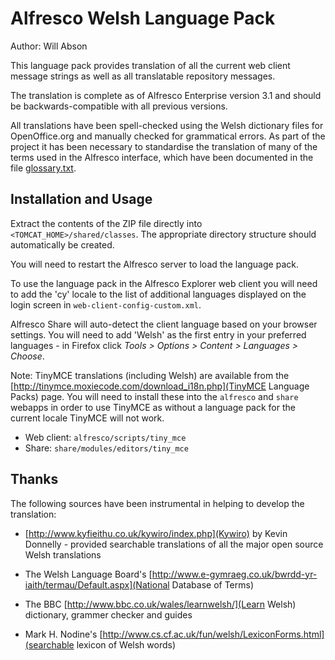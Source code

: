 Alfresco Welsh Language Pack
============================

Author: Will Abson

This language pack provides translation of all the current web 
client message strings as well as all translatable repository
messages.

The translation is complete as of Alfresco Enterprise version 3.1 and
should be backwards-compatible with all previous versions.

All translations have been spell-checked using the Welsh dictionary
files for OpenOffice.org and manually checked for grammatical errors. 
As part of the project it has been necessary to standardise the 
translation of many of the terms used in the Alfresco interface, 
which have been documented in the file [glossary.txt](glossary.txt).

Installation and Usage
----------------------

Extract the contents of the ZIP file directly into 
`<TOMCAT_HOME>/shared/classes`. The appropriate directory structure 
should automatically be created.

You will need to restart the Alfresco server to load the language pack.

To use the language pack in the Alfresco Explorer web client you will 
need to add the 'cy' locale to the list of additional languages 
displayed on the login screen in `web-client-config-custom.xml`.

Alfresco Share will auto-detect the client language based on your 
browser settings. You will need to add 'Welsh' as the first entry in 
your preferred languages - in Firefox click _Tools > Options > Content > 
Languages > Choose_.

Note: TinyMCE translations (including Welsh) are available from the
[http://tinymce.moxiecode.com/download_i18n.php](TinyMCE Language Packs) page. You will need to 
install these into the `alfresco` and `share` webapps in order to
use TinyMCE as without a language pack for the current locale
TinyMCE will not work.

 * Web client: `alfresco/scripts/tiny_mce`
 * Share: `share/modules/editors/tiny_mce`

Thanks
------

The following sources have been instrumental in helping to develop 
the translation:

 * [http://www.kyfieithu.co.uk/kywiro/index.php](Kywiro) by Kevin Donnelly - provided searchable translations of all
   the major open source Welsh translations

 * The Welsh Language Board's [http://www.e-gymraeg.co.uk/bwrdd-yr-iaith/termau/Default.aspx](National Database of Terms)

 * The BBC [http://www.bbc.co.uk/wales/learnwelsh/](Learn Welsh) dictionary, grammer checker and guides

 * Mark H. Nodine's [http://www.cs.cf.ac.uk/fun/welsh/LexiconForms.html](searchable lexicon of Welsh words)

